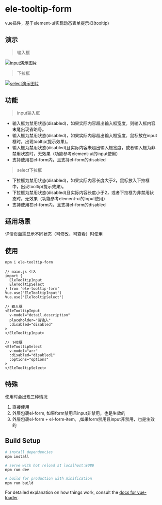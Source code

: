 # ele-tooltip-form

vue插件，基于element-ui实现动态表单提示框(tooltip)

## 演示

> 输入框

[![input演示图片](http://qam0b3d9s.bkt.clouddn.com/ele-tooltip-input.gif "input演示图片")](https://github.com/tiandaoyi/ele-tooltip-form "input演示图片")

> 下拉框

[![select演示图片](http://qam0b3d9s.bkt.clouddn.com/ele-tooltip-select.gif "select演示图片")](https://github.com/tiandaoyi/ele-tooltip-form "select演示图片")

## 功能

> input输入框

- 输入框为禁用状态(disabled)，如果实际内容超出输入框宽度，则输入框内容末尾出现省略号。
- 输入框为禁用状态(disabled)，如果实际内容超出输入框宽度，鼠标放在input框时，出现tooltip(提示效果)。
- 输入框为禁用状态(disabled)且实际内容未超出输入框宽度，或者输入框为非禁用状态时，无效果（功能参考element-ui的input使用）
- 支持使用在el-form内，且支持el-form的disabled

> select下拉框

- 下拉框为禁用状态(disabled)，如果实际内容长度大于2，鼠标放入下拉框中，出现tooltip(提示效果)。
- 下拉框为禁用状态(disabled)且实际内容长度小于2，或者下拉框为非禁用状态时，无效果（功能参考element-ui的input使用）
- 支持使用在el-form内，且支持el-form的disabled

## 适用场景

详情页面需显示不同状态（可修改，可查看）时使用

## 使用

```
npm i ele-tooltip-form

// main.js 引入
import {
  EleTooltipInput
  EleTooltipSelect
} from 'ele-tooltip-form'
Vue.use('EleTooltipInput')
Vue.use('EleTooltipSelect')

// 输入框
<EleTooltipInput
  v-model="detail.description"
  placeholder="请输入"
  :disabled="disabled"
>
</EleTooltipInput>

// 下拉框
<EleTooltipSelect 
  v-model="arr" 
  :disabled="disabled1"
  :options="options"
>
</EleTooltipSelect>
```



## 特殊

使用时会出现三种情况
1. 直接使用
2. 外层包裹el-form, 如果form禁用且input非禁用，也是生效的
3. 外层包裹el-form + el-form-item，,如果form禁用且input非禁用，也是生效的



## Build Setup

``` bash
# install dependencies
npm install

# serve with hot reload at localhost:8080
npm run dev

# build for production with minification
npm run build
```

For detailed explanation on how things work, consult the [docs for vue-loader](http://vuejs.github.io/vue-loader).
